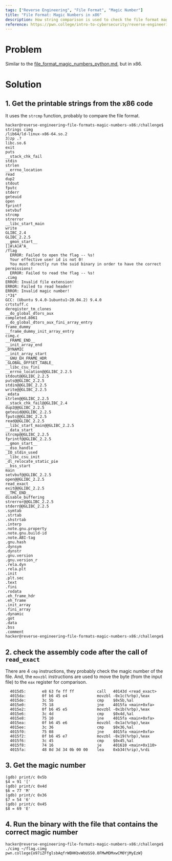 ```yaml
---
tags: ["Reverse Engineering", "File Format", "Magic Number"]
title: "File Format: Magic Numbers in x86"
description: How string comparison is used to check the file format magic number in x86 assembly.
reference: https://pwn.college/intro-to-cybersecurity/reverse-engineering/
---
```


# Problem

Similar to the [file_format_magic_numbers_python.md](file_format_magic_numbers_python.md), but in x86.

# Solution

## 1. Get the printable strings from the x86 code

It uses the `strcmp` function, probably to compare the file format.

```
hacker@reverse-engineering~file-formats-magic-numbers-x86:/challenge$ strings cimg 
/lib64/ld-linux-x86-64.so.2
3)zp .?
libc.so.6
exit
puts
__stack_chk_fail
stdin
strlen
__errno_location
read
dup2
stdout
fputc
stderr
geteuid
open
fprintf
setvbuf
strcmp
strerror
__libc_start_main
write
GLIBC_2.4
GLIBC_2.2.5
__gmon_start__
[]A\A]A^A_
/flag
  ERROR: Failed to open the flag -- %s!
  Your effective user id is not 0!
  You must directly run the suid binary in order to have the correct permissions!
  ERROR: Failed to read the flag -- %s!
.cimg
ERROR: Invalid file extension!
ERROR: Failed to read header!
ERROR: Invalid magic number!
:*3$"
GCC: (Ubuntu 9.4.0-1ubuntu1~20.04.2) 9.4.0
crtstuff.c
deregister_tm_clones
__do_global_dtors_aux
completed.8061
__do_global_dtors_aux_fini_array_entry
frame_dummy
__frame_dummy_init_array_entry
cimg.c
__FRAME_END__
__init_array_end
_DYNAMIC
__init_array_start
__GNU_EH_FRAME_HDR
_GLOBAL_OFFSET_TABLE_
__libc_csu_fini
__errno_location@@GLIBC_2.2.5
stdout@@GLIBC_2.2.5
puts@@GLIBC_2.2.5
stdin@@GLIBC_2.2.5
write@@GLIBC_2.2.5
_edata
strlen@@GLIBC_2.2.5
__stack_chk_fail@@GLIBC_2.4
dup2@@GLIBC_2.2.5
geteuid@@GLIBC_2.2.5
fputc@@GLIBC_2.2.5
read@@GLIBC_2.2.5
__libc_start_main@@GLIBC_2.2.5
__data_start
strcmp@@GLIBC_2.2.5
fprintf@@GLIBC_2.2.5
__gmon_start__
__dso_handle
_IO_stdin_used
__libc_csu_init
_dl_relocate_static_pie
__bss_start
main
setvbuf@@GLIBC_2.2.5
open@@GLIBC_2.2.5
read_exact
exit@@GLIBC_2.2.5
__TMC_END__
disable_buffering
strerror@@GLIBC_2.2.5
stderr@@GLIBC_2.2.5
.symtab
.strtab
.shstrtab
.interp
.note.gnu.property
.note.gnu.build-id
.note.ABI-tag
.gnu.hash
.dynsym
.dynstr
.gnu.version
.gnu.version_r
.rela.dyn
.rela.plt
.init
.plt.sec
.text
.fini
.rodata
.eh_frame_hdr
.eh_frame
.init_array
.fini_array
.dynamic
.got
.data
.bss
.comment
hacker@reverse-engineering~file-formats-magic-numbers-x86:/challenge$ 
```

## 2. check the assembly code after the call of `read_exact`

There are 4 `cmp` instructions, they probably check the magic number of the file. And, the `movzbl` instructions are used to move the byte (from the input file) to the `eax` register for comparison.



```
  4015d5:       e8 63 fe ff ff          call   40143d <read_exact>
  4015da:       0f b6 45 e4             movzbl -0x1c(%rbp),%eax
  4015de:       3c 5b                   cmp    $0x5b,%al
  4015e0:       75 18                   jne    4015fa <main+0xfa>
  4015e2:       0f b6 45 e5             movzbl -0x1b(%rbp),%eax
  4015e6:       3c 4d                   cmp    $0x4d,%al
  4015e8:       75 10                   jne    4015fa <main+0xfa>
  4015ea:       0f b6 45 e6             movzbl -0x1a(%rbp),%eax
  4015ee:       3c 36                   cmp    $0x36,%al
  4015f0:       75 08                   jne    4015fa <main+0xfa>
  4015f2:       0f b6 45 e7             movzbl -0x19(%rbp),%eax
  4015f6:       3c 45                   cmp    $0x45,%al
  4015f8:       74 16                   je     401610 <main+0x110>
  4015fa:       48 8d 3d 34 0b 00 00    lea    0xb34(%rip),%rdi 
```

## 3. Get the magic number

```
(gdb) print/c 0x5b
$4 = 91 '['
(gdb) print/c 0x4d
$6 = 77 'M'
(gdb) print/c 0x36
$7 = 54 '6'
(gdb) print/c 0x45
$8 = 69 'E'
```

## 4. Run the binary with the file that contains the correct magic number

```
hacker@reverse-engineering~file-formats-magic-numbers-x86:/challenge$ ./cimg ~/flag.cimg 
pwn.college{o97iZFfglsbAqfrWBHKbvWbUSS0.0FMwMDMxwCM0YjMyEzW}
```
